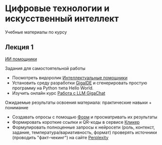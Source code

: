# Цифровые технологии и искусственный интеллект
Учебные материалы по курсу

## Лекция 1
[ИИ помощники](https://github.com/Valentin-Arkov/Digital-Tech-AI/blob/main/AI%20Assistants.pdf)

Задания для самостоятельной работы
- Посмотреть видоролик [Интеллектуальные помощники](https://rutube.ru/video/09ee5886d924b15cecf60549d854b8f3/?r=plwd)
- Установить среду разработки [GigaIDE](https://gitverse.ru/features/gigaide) и сгенерировать простую программу на Python типа Hello World.
- Изучить онлайн курс [Работа с LLM GigaChat](https://courses.sberuniversity.ru/llm-gigachat/)

Ожидаемые результаты освоения материала: практические навыки + понимание
- Создавать опросы с помощью [Форм](https://forms.yandex.ru/) и просматривать их результаты
- Формировать короткие ссылки и QR-коды в сервисе [Кликер](https://clck.ru/)
- Формулировать полноценные запросы к нейросети (роль, контекст, задание, температура/вариативность, формат) проверять источники (проводить "факт-чекинг") на сайте [Perplexity](https://www.perplexity.ai/)
